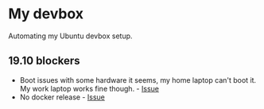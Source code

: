 # My devbox

Automating my Ubuntu devbox setup.

## 19.10 blockers

* Boot issues with some hardware it seems, my home laptop can't boot it. My work laptop works fine though. - [Issue](https://askubuntu.com/questions/1183129/19-10-usb-installer-boot-fail)
* No docker release - [Issue](https://github.com/docker/for-linux/issues/832)
